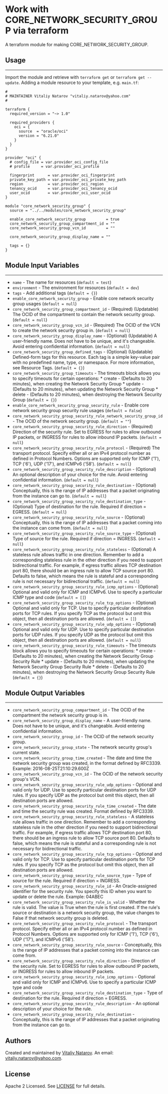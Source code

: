 # Work with CORE_NETWORK_SECURITY_GROUP via terraform

A terraform module for making CORE_NETWORK_SECURITY_GROUP.


## Usage
----------------------
Import the module and retrieve with ```terraform get``` or ```terraform get --update```. Adding a module resource to your template, e.g. `main.tf`:

```
#
# MAINTAINER Vitaliy Natarov "vitaliy.natarov@yahoo.com"
#

terraform {
  required_version = "~> 1.0"

  required_providers {
    oci = {
      source  = "oracle/oci"
      version = "6.21.0"
    }
  }
}

provider "oci" {
  # config_file = var.provider_oci_config_file
  # profile     = var.provider_oci_profile

  fingerprint      = var.provider_oci_fingerprint
  private_key_path = var.provider_oci_private_key_path
  region           = var.provider_oci_region
  tenancy_ocid     = var.provider_oci_tenancy_ocid
  user_ocid        = var.provider_oci_user_ocid
}

module "core_network_security_group" {
  source = "../../modules/core_network_security_group"

  enable_core_network_security_group         = true
  core_network_security_group_compartment_id = ""
  core_network_security_group_vcn_id         = ""

  core_network_security_group_display_name = ""

  tags = {}
}

```

## Module Input Variables
----------------------
- `name` - The name for resources (`default = test`)
- `environment` - The environment for resources (`default = dev`)
- `tags` - Add additional tags (`default = {}`)
- `enable_core_network_security_group` - Enable core network security group usages (`default = null`)
- `core_network_security_group_compartment_id` - (Required) (Updatable) The OCID of the compartment to contain the network security group. (`default = null`)
- `core_network_security_group_vcn_id` - (Required) The OCID of the VCN to create the network security group in. (`default = null`)
- `core_network_security_group_display_name` - (Optional) (Updatable) A user-friendly name. Does not have to be unique, and it's changeable. Avoid entering confidential information. (`default = null`)
- `core_network_security_group_defined_tags` - (Optional) (Updatable) Defined-form tags for this resource. Each tag is a simple key-value pair with no predefined name, type, or namespace. For more information, see Resource Tags. (`default = {}`)
- `core_network_security_group_timeouts` - The timeouts block allows you to specify timeouts for certain operations: * create - (Defaults to 20 minutes), when creating the Network Security Group * update - (Defaults to 20 minutes), when updating the Network Security Group * delete - (Defaults to 20 minutes), when destroying the Network Security Group (`default = {}`)
- `enable_core_network_security_group_security_rule` - Enable core network security group security rule usages (`default = False`)
- `core_network_security_group_security_rule_network_security_group_id` - The OCID of the network security group. (`default = ""`)
- `core_network_security_group_security_rule_direction` - (Required) Direction of the security rule. Set to EGRESS for rules to allow outbound IP packets, or INGRESS for rules to allow inbound IP packets. (`default = null`)
- `core_network_security_group_security_rule_protocol` - (Required) The transport protocol. Specify either all or an IPv4 protocol number as defined in Protocol Numbers. Options are supported only for ICMP ('1'), TCP ('6'), UDP ('17'), and ICMPv6 ('58'). (`default = null`)
- `core_network_security_group_security_rule_description` - (Optional) An optional description of your choice for the rule. Avoid entering confidential information. (`default = null`)
- `core_network_security_group_security_rule_destination` - (Optional) Conceptually, this is the range of IP addresses that a packet originating from the instance can go to. (`default = null`)
- `core_network_security_group_security_rule_destination_type` - (Optional) Type of destination for the rule. Required if direction = EGRESS. (`default = null`)
- `core_network_security_group_security_rule_source` - (Optional) Conceptually, this is the range of IP addresses that a packet coming into the instance can come from. (`default = null`)
- `core_network_security_group_security_rule_source_type` - (Optional) Type of source for the rule. Required if direction = INGRESS. (`default = null`)
- `core_network_security_group_security_rule_stateless` - (Optional) A stateless rule allows traffic in one direction. Remember to add a corresponding stateless rule in the other direction if you need to support bidirectional traffic. For example, if egress traffic allows TCP destination port 80, there should be an ingress rule to allow TCP source port 80. Defaults to false, which means the rule is stateful and a corresponding rule is not necessary for bidirectional traffic. (`default = null`)
- `core_network_security_group_security_rule_icmp_options` - (Optional) Optional and valid only for ICMP and ICMPv6. Use to specify a particular ICMP type and code (`default = []`)
- `core_network_security_group_security_rule_tcp_options` - (Optional) Optional and valid only for TCP. Use to specify particular destination ports for TCP rules. If you specify TCP as the protocol but omit this object, then all destination ports are allowed. (`default = []`)
- `core_network_security_group_security_rule_udp_options` - (Optional) Optional and valid only for UDP. Use to specify particular destination ports for UDP rules. If you specify UDP as the protocol but omit this object, then all destination ports are allowed. (`default = null`)
- `core_network_security_group_security_rule_timeouts` - The timeouts block allows you to specify timeouts for certain operations: * create - (Defaults to 20 minutes), when creating the Network Security Group Security Rule * update - (Defaults to 20 minutes), when updating the Network Security Group Security Rule * delete - (Defaults to 20 minutes), when destroying the Network Security Group Security Rule (`default = {}`)

## Module Output Variables
----------------------
- `core_network_security_group_compartment_id` - The OCID of the compartment the network security group is in.
- `core_network_security_group_display_name` - A user-friendly name. Does not have to be unique, and it's changeable. Avoid entering confidential information.
- `core_network_security_group_id` - The OCID of the network security group.
- `core_network_security_group_state` - The network security group's current state.
- `core_network_security_group_time_created` - The date and time the network security group was created, in the format defined by RFC3339. Example: 2016-08-25T21:10:29.600Z
- `core_network_security_group_vcn_id` - The OCID of the network security group's VCN.
- `core_network_security_group_security_rule_udp_options` - Optional and valid only for UDP. Use to specify particular destination ports for UDP rules. If you specify UDP as the protocol but omit this object, then all destination ports are allowed.
- `core_network_security_group_security_rule_time_created` - The date and time the security rule was created. Format defined by RFC3339.
- `core_network_security_group_security_rule_stateless` - A stateless rule allows traffic in one direction. Remember to add a corresponding stateless rule in the other direction if you need to support bidirectional traffic. For example, if egress traffic allows TCP destination port 80, there should be an ingress rule to allow TCP source port 80. Defaults to false, which means the rule is stateful and a corresponding rule is not necessary for bidirectional traffic.
- `core_network_security_group_security_rule_tcp_options` - Optional and valid only for TCP. Use to specify particular destination ports for TCP rules. If you specify TCP as the protocol but omit this object, then all destination ports are allowed.
- `core_network_security_group_security_rule_source_type` - Type of source for the rule. Required if direction = INGRESS.
- `core_network_security_group_security_rule_id` - An Oracle-assigned identifier for the security rule. You specify this ID when you want to update or delete the rule. Example: 04ABEC
- `core_network_security_group_security_rule_is_valid` - Whether the rule is valid. The value is True when the rule is first created. If the rule's source or destination is a network security group, the value changes to False if that network security group is deleted.
- `core_network_security_group_security_rule_protocol` - The transport protocol. Specify either all or an IPv4 protocol number as defined in Protocol Numbers. Options are supported only for ICMP ('1'), TCP ('6'), UDP ('17'), and ICMPv6 ('58').
- `core_network_security_group_security_rule_source` - Conceptually, this is the range of IP addresses that a packet coming into the instance can come from.
- `core_network_security_group_security_rule_direction` - Direction of the security rule. Set to EGRESS for rules to allow outbound IP packets, or INGRESS for rules to allow inbound IP packets.
- `core_network_security_group_security_rule_icmp_options` - Optional and valid only for ICMP and ICMPv6. Use to specify a particular ICMP type and code
- `core_network_security_group_security_rule_destination_type` - Type of destination for the rule. Required if direction = EGRESS.
- `core_network_security_group_security_rule_description` - An optional description of your choice for the rule.
- `core_network_security_group_security_rule_destination` - Conceptually, this is the range of IP addresses that a packet originating from the instance can go to.


## Authors

Created and maintained by [Vitaliy Natarov](https://github.com/SebastianUA). An email: [vitaliy.natarov@yahoo.com](vitaliy.natarov@yahoo.com).

## License

Apache 2 Licensed. See [LICENSE](https://github.com/SebastianUA/terraform/blob/master/LICENSE) for full details.
